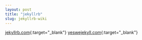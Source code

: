 ```yaml
---
layout: post
title: "jekyllrb"
slug: jekyllrb-wiki
---
```


[jekyllrb.com](http://jekyllrb.com/){:target="_blank"}
[yeswejekyll.com](http://yeswejekyll.com/){:target="_blank"}


